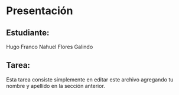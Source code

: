 # Presentación

## Estudiante: 
Hugo Franco Nahuel Flores Galindo

## Tarea:
Esta tarea consiste simplemente en editar este archivo agregando tu nombre y apellido en la sección anterior.